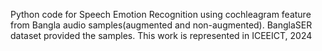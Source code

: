 Python code for Speech Emotion Recognition using cochleagram feature from Bangla audio samples(augmented and non-augmented). 
BanglaSER dataset provided the samples.
This work is represented in ICEEICT, 2024
